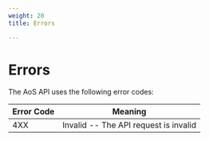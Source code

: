 ```yaml
---
weight: 20
title: Errors

---
```


# Errors

The AoS API uses the following error codes:

Error Code | Meaning
---------- | -------
4XX        | Invalid -- The API request is invalid
